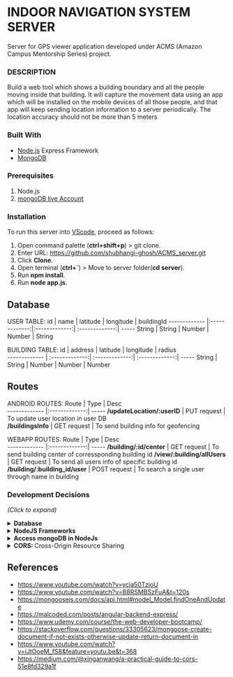 # INDOOR NAVIGATION SYSTEM SERVER
Server for GPS viewer application developed under ACMS (Amazon Campus Mentorship Series) project.

### DESCRIPTION
Build a web tool which shows a building boundary and all the people moving inside that building. It will capture the movement data using an app which will be installed on the mobile devices of all those people, and that app will keep sending location information to a server periodically. The location accuracy should not be more than 5 meters

### Built With
* [Node.js](https://nodejs.org/en/) Express Framework
* [MongoDB](https://account.mongodb.com/account/login?n=%2Fv2%2F5e8343fb691e4543801d0978&nextHash=%23metrics%2FreplicaSet%2F5e8351951b6cc014eb2fd163%2Fexplorer%2Ftest%2Fposts%2Ffind)

### Prerequisites
1. Node.js
2. [mongoDB live Account](https://account.mongodb.com/account/login?n=%2Fv2%2F5e8343fb691e4543801d0978&nextHash=%23metrics%2FreplicaSet%2F5e8351951b6cc014eb2fd163%2Fexplorer%2Ftest%2Fposts%2Ffind)

### Installation
To run this server into [VScode](https://code.visualstudio.com/), proceed as follows:

1. Open command palette (**ctrl+shift+p**) > git clone.
2. Enter URL: https://github.com/shubhangi-ghosh/ACMS_server.git
3. Click **Clone**.
4. Open terminal (**ctrl+`**) > Move to server folder(**cd server**).
5. Run **npm install**.
6. Run **node app.js**.

## Database
USER TABLE:
 id       |  name | latitude          | longitude  | buildingId
 ------------- |:-------------:|:-------------:| :-------------:| -----
 String | String | Number | Number | String
 
BUILDING TABLE:
 id        | address  | latitude       | longitude          | radius  
 ------------- | :-------------:| :-------------:| :-------------:| -----
 String | String | Number | Number | Number 
 
## Routes
ANDROID ROUTES:
 Route        | Type          | Desc  
 ------------- |:-------------:| -----
 **/updateLocation/:userID** | PUT request | To update user location in user DB  
 **/buildingsInfo** | GET request | To send building info for geofencing 
 
WEBAPP ROUTES:
 Route        | Type          | Desc  
 ------------- |:-------------:| -----
 **/building/:id/center** | GET request | To send building center of corressponding building id
 **/view/:building/allUsers** | GET request | To send all users info of specific building id
 **/building/:building_id/user** | POST request | To search a single user through name in building

### Development Decisions
*(Click to expand)*
<details>
  <summary><b>Database</b></summary>
  <br />
  There are two types of databases SQL and NOSQL <br />

  1. <b>SQL </b> <br />
     - SQL databases are primarily referred to as Relational Databases (RDBMS).They are table-based databases.<br />
     - SQL databases use structured query language (SQL) for defining and manipulating data.They have predefined schema.<br />
     - Relational databases like MySQL Database, Oracle, Ms SQL Server, Sybase, etc. use SQL.<br />
  2. <b> NOSQL </b> <br />
     - NoSQL databases are primarily referred to as Non-relational or Distributed Databases.They are document based, key-value pairs, graph databases.<br />
     - NoSQL database stands for "Not Only SQL" or "Not SQL.”.They  have dynamic schema.<br />
     - MongoDB, Redis, etc use NOSQL.
<br/> <br />

  <b><u>Our solution:</u></b><br />
 We are using NoSQL database MongoDB Atlas.<br />
 <ul>
   <li> NOSQL gives the flexibility to change data schema without modifying any of the existing data.</li>
   <li> The database doesn’t require a database administrator.</li>
   <li> It’s high-performing for simple queries.</li>
   <li> Highly flexible as new columns or fields can be added on MongoDB without affecting existing rows or application performance.</li>
</ul>
    
  <br /><br />
</details>

<details>
  <summary><b>NodeJS Frameworks</b></summary>
  <br />
  Node.js frameworks are mostly used because of their productivity, scalability and speed. There are many frameworks available.
<br/> <br />

  <b><u>Our solution:</u></b><br />
        We are using EXPRESS framework:
<br />
 <ul>
   <li> Express.js is a fast, minimalist web framework built on Node.js which behaves like a middleware to help manage our servers and routes.</li>
   <li> It’s robust API allows users to configure routes to send/receive requests between the front-end and the database (acting as a HTTP server framework). </li>
   <li> It supports a lot of other packages and other template engines such as Pug, Mustache, EJS.
</li>
   <li> It is probably the most popular Node.js framework available for the JavaScript community on GitHub with over 41,000 stars [Github stars: 41,036].
</li>
</ul>
    
  <br /><br />
</details>

<details>
  <summary><b>Access mongoDB in NodeJs</b></summary>
  <br />
  MongoDB is a NoSQL database system which stores data in the form of BSON documents.
 <br />

  1. In terms of Node.js, there are 2 options mongodb the native driver for interacting with a mongodb instance and mongoose an Object modeling tool for MongoDB.<br />
  2. Mongoose is built on top of the MongoDB driver to provide programmers with a way to model their data,  and gives us functionality to access the mongoDB data with easily understandable queries.
<br/> <br />

  <b><u>Our solution:</u></b><br />
 We are using MONGOOSE for easier access and manipulation.
    
  <br /><br />
</details>

<details>
  <summary><b>CORS: </b>Cross-Origin Resource Sharing </summary>
  <br />
  We are developing the frontend web app in angular and so the webapp is running on  a different port from our backend server. To enable CORS for a general CORS request, we are adding the following headers: <br />

  1. Access-Control-Allow-Origin<br />
  2. Access-Control-Allow-Methods<br />
  3. Access-Control-Allow-Headers<br />
<br/> <br />
</details>

## References
- https://www.youtube.com/watch?v=ycja50TzjoU  
- https://www.youtube.com/watch?v=B8RSMBSzFuA&t=120s 
- https://mongoosejs.com/docs/api.html#model_Model.findOneAndUpdate 
- https://malcoded.com/posts/angular-backend-express/ 
- https://www.udemy.com/course/the-web-developer-bootcamp/
- https://stackoverflow.com/questions/33305623/mongoose-create-document-if-not-exists-otherwise-update-return-document-in
- https://www.youtube.com/watch?v=iJtOoeM_fS8&feature=youtu.be&t=368
- https://medium.com/@xinganwang/a-practical-guide-to-cors-51e8fd329a1f

